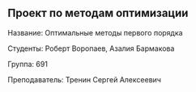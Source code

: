 ## Проект по методам оптимизации

Название: Оптимальные методы первого порядка

Студенты: Роберт Воропаев, Азалия Бармакова

Группа: 691

Преподаватель: Тренин Сергей Алексеевич

